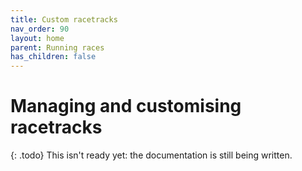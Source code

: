 ```yaml
---
title: Custom racetracks
nav_order: 90
layout: home
parent: Running races
has_children: false
---
```


# Managing and customising racetracks

{: .todo}
This isn't ready yet: the documentation is still being written.
